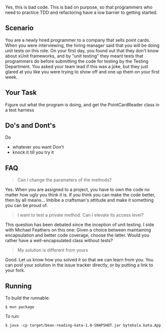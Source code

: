 Yes, this is bad code. This is bad on purpose, so that programmers who need to practice TDD and refactoring
have a low barrier to getting started.

## Scenario
You are a newly hired programmer to a company that sells point cards.
When you were interviewing, the hiring manager said that you will be doing unit tests on this role.
On your first day, you found out that they don't know about xUnit frameworks, and by "unit testing" they meant tests that programmers do before submitting the code for testing by the Testing Department. You asked your team lead if this was a joke, but they just glared at you like you were trying to show off and one up them on your first week.

## Your Task
Figure out what the program is doing, and get the PointCardReader class in a test harness

## Do's and Dont's
Do
 - whatever you want
Don't
 - knock it till you try it


## FAQ
> Can I change the parameters of the methods?

Yes. When you are assigned to a project, you have to own the code no matter how ugly you think it is. If you think you can make the code better, then by all means... Imbibe a craftsman's attitude and make it something you can be proud of.

> I want to test a private method. Can I elevate its access level?

This question has been debated since the inception of unit testing. I side with Michael Feathers on this one: Given a choice between maintaining encapsulation and better code coverage, choose the latter. Would you rather have a well-encapsulated class without tests?

> My solution is different from yours

Good. Let us know how you solved it so that we can learn from you. You can post your solution in the issue tracker directly, or by putting a link to your fork.


## Running
To build the runnable:
```
$ mvn package
```

To run:
```
$ java -cp target/bean-reading-kata-1.0-SNAPSHOT.jar bytehala.kata.App
```
